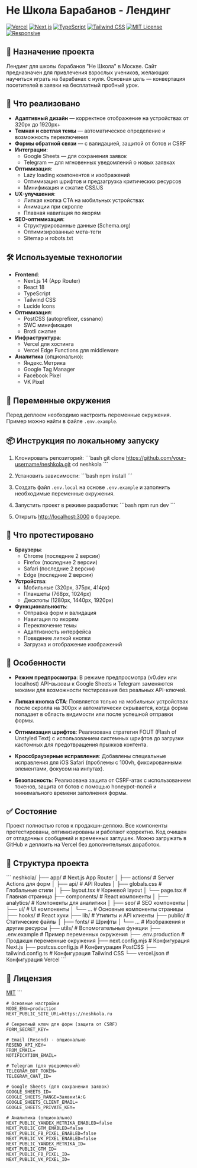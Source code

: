 # Не Школа Барабанов - Лендинг

[![Vercel](https://img.shields.io/badge/vercel-%23000000.svg?style=for-the-badge&logo=vercel&logoColor=white)](https://vercel.com)
[![Next.js](https://img.shields.io/badge/Next.js-13-black?style=for-the-badge&logo=next.js)](https://nextjs.org/)
[![TypeScript](https://img.shields.io/badge/TypeScript-007ACC?style=for-the-badge&logo=typescript&logoColor=white)](https://www.typescriptlang.org/)
[![Tailwind CSS](https://img.shields.io/badge/Tailwind_CSS-38B2AC?style=for-the-badge&logo=tailwind-css&logoColor=white)](https://tailwindcss.com/)
[![MIT License](https://img.shields.io/badge/License-MIT-green.svg?style=for-the-badge)](https://opensource.org/licenses/MIT)
[![Responsive](https://img.shields.io/badge/Responsive-Ready-success?style=for-the-badge&logo=google-chrome&logoColor=white)](https://github.com/yourusername/neshkola)

## 📌 Назначение проекта

Лендинг для школы барабанов "Не Школа" в Москве. Сайт предназначен для привлечения взрослых учеников, желающих научиться играть на барабанах с нуля. Основная цель — конвертация посетителей в заявки на бесплатный пробный урок.

## 🚀 Что реализовано

- **Адаптивный дизайн** — корректное отображение на устройствах от 320px до 1920px+
- **Темная и светлая темы** — автоматическое определение и возможность переключения
- **Формы обратной связи** — с валидацией, защитой от ботов и CSRF
- **Интеграции**:
  - Google Sheets — для сохранения заявок
  - Telegram — для мгновенных уведомлений о новых заявках
- **Оптимизация**:
  - Lazy loading компонентов и изображений
  - Оптимизация шрифтов и предзагрузка критических ресурсов
  - Минификация и сжатие CSS/JS
- **UX-улучшения**:
  - Липкая кнопка CTA на мобильных устройствах
  - Анимации при скролле
  - Плавная навигация по якорям
- **SEO-оптимизация**:
  - Структурированные данные (Schema.org)
  - Оптимизированные мета-теги
  - Sitemap и robots.txt

## 🛠 Используемые технологии

- **Frontend**:
  - Next.js 14 (App Router)
  - React 18
  - TypeScript
  - Tailwind CSS
  - Lucide Icons
- **Оптимизация**:
  - PostCSS (autoprefixer, cssnano)
  - SWC минификация
  - Brotli сжатие
- **Инфраструктура**:
  - Vercel для хостинга
  - Vercel Edge Functions для middleware
- **Аналитика** (опционально):
  - Яндекс.Метрика
  - Google Tag Manager
  - Facebook Pixel
  - VK Pixel

## 🔐 Переменные окружения

Перед деплоем необходимо настроить переменные окружения. Пример можно найти в файле `.env.example`.

## 📦 Инструкция по локальному запуску

1. Клонировать репозиторий:
\`\`\`bash
git clone https://github.com/your-username/neshkola.git
cd neshkola
\`\`\`

2. Установить зависимости:
\`\`\`bash
npm install
\`\`\`

3. Создать файл `.env.local` на основе `.env.example` и заполнить необходимые переменные окружения.

4. Запустить проект в режиме разработки:
\`\`\`bash
npm run dev
\`\`\`

5. Открыть [http://localhost:3000](http://localhost:3000) в браузере.

## 🧪 Что протестировано

- **Браузеры**:
  - Chrome (последние 2 версии)
  - Firefox (последние 2 версии)
  - Safari (последние 2 версии)
  - Edge (последние 2 версии)
- **Устройства**:
  - Мобильные (320px, 375px, 414px)
  - Планшеты (768px, 1024px)
  - Десктопы (1280px, 1440px, 1920px)
- **Функциональность**:
  - Отправка форм и валидация
  - Навигация по якорям
  - Переключение темы
  - Адаптивность интерфейса
  - Поведение липкой кнопки
  - Загрузка и отображение изображений

## 📄 Особенности

- **Режим предпросмотра**: В режиме предпросмотра (v0.dev или localhost) API-вызовы к Google Sheets и Telegram заменяются моками для возможности тестирования без реальных API-ключей.

- **Липкая кнопка CTA**: Появляется только на мобильных устройствах после скролла на 300px и автоматически скрывается, когда форма попадает в область видимости или после успешной отправки формы.

- **Оптимизация шрифтов**: Реализована стратегия FOUT (Flash of Unstyled Text) с использованием системных шрифтов до загрузки кастомных для предотвращения прыжков контента.

- **Кроссбраузерные исправления**: Добавлены специальные исправления для iOS Safari (проблемы с 100vh, фиксированными элементами, фокусом на инпутах).

- **Безопасность**: Реализована защита от CSRF-атак с использованием токенов, защита от ботов с помощью honeypot-полей и минимального времени заполнения формы.

## ✅ Состояние

Проект полностью готов к продакшн-деплою. Все компоненты протестированы, оптимизированы и работают корректно. Код очищен от отладочных сообщений и временных заглушек. Можно загружать в GitHub и деплоить на Vercel без дополнительных доработок.

## 📁 Структура проекта

\`\`\`
neshkola/
├── app/                  # Next.js App Router
│   ├── actions/          # Server Actions для форм
│   ├── api/              # API Routes
│   ├── globals.css       # Глобальные стили
│   ├── layout.tsx        # Корневой layout
│   └── page.tsx          # Главная страница
├── components/           # React компоненты
│   ├── analytics/        # Компоненты для аналитики
│   ├── seo/              # SEO компоненты
│   ├── ui/               # UI компоненты
│   └── ...               # Основные компоненты страницы
├── hooks/                # React хуки
├── lib/                  # Утилиты и API клиенты
├── public/               # Статические файлы
│   ├── fonts/            # Шрифты
│   └── ...               # Изображения и другие ресурсы
├── utils/                # Вспомогательные функции
├── .env.example          # Пример переменных окружения
├── .env.production       # Продакшн переменные окружения
├── next.config.mjs       # Конфигурация Next.js
├── postcss.config.js     # Конфигурация PostCSS
├── tailwind.config.ts    # Конфигурация Tailwind CSS
└── vercel.json           # Конфигурация Vercel
\`\`\`

## 📜 Лицензия

[MIT](LICENSE)
\`\`\`

```plaintext file=".env.example"
# Основные настройки
NODE_ENV=production
NEXT_PUBLIC_SITE_URL=https://neshkola.ru

# Секретный ключ для форм (защита от CSRF)
FORM_SECRET_KEY=

# Email (Resend) - опционально
RESEND_API_KEY=
FROM_EMAIL=
NOTIFICATION_EMAIL=

# Telegram (для уведомлений)
TELEGRAM_BOT_TOKEN=
TELEGRAM_CHAT_ID=

# Google Sheets (для сохранения заявок)
GOOGLE_SHEETS_ID=
GOOGLE_SHEETS_RANGE=Заявки!A:G
GOOGLE_SHEETS_CLIENT_EMAIL=
GOOGLE_SHEETS_PRIVATE_KEY=

# Аналитика (опционально)
NEXT_PUBLIC_YANDEX_METRIKA_ENABLED=false
NEXT_PUBLIC_GTM_ENABLED=false
NEXT_PUBLIC_FB_PIXEL_ENABLED=false
NEXT_PUBLIC_VK_PIXEL_ENABLED=false
NEXT_PUBLIC_YANDEX_METRIKA_ID=
NEXT_PUBLIC_GTM_ID=
NEXT_PUBLIC_FB_PIXEL_ID=
NEXT_PUBLIC_VK_PIXEL_ID=
